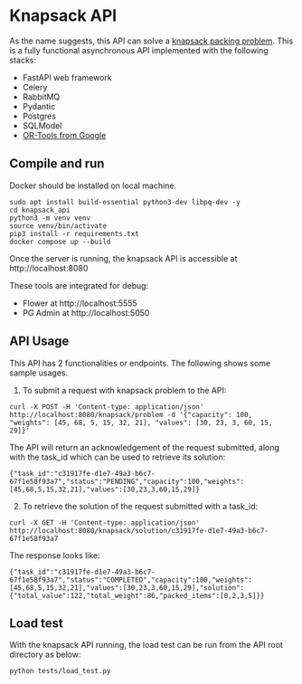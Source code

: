 # Knapsack API
As the name suggests, this API can solve a [knapsack packing problem](https://en.wikipedia.org/wiki/Knapsack_problem). This is a fully functional asynchronous API implemented with the following stacks:
* FastAPI web framework
* Celery
* RabbitMQ
* Pydantic
* Postgres
* SQLModel
* [OR-Tools from Google](https://developers.google.com/optimization/pack/knapsack)

## Compile and run
Docker should be installed on local machine. 
```console
sudo apt install build-essential python3-dev libpq-dev -y
cd knapsack_api
python3 -m venv venv
source venv/bin/activate
pip3 install -r requirements.txt
docker compose up --build
```
Once the server is running, the knapsack API is accessible at http://localhost:8080  

These tools are integrated for debug:
* Flower at http://localhost:5555
* PG Admin at http://localhost:5050

## API Usage
This API has 2 functionalities or endpoints. The following shows some sample usages.
1. To submit a request with knapsack problem to the API:
```console
curl -X POST -H 'Content-type: application/json' http://localhost:8080/knapsack/problem -d '{"capacity": 100, "weights": [45, 68, 5, 15, 32, 21], "values": [30, 23, 3, 60, 15, 29]}'
```
The API will return an acknowledgement of the request submitted, along with the task_id which can be used to retrieve its solution:
```
{"task_id":"c31917fe-d1e7-49a3-b6c7-67f1e58f93a7","status":"PENDING","capacity":100,"weights":[45,68,5,15,32,21],"values":[30,23,3,60,15,29]}
```
2. To retrieve the solution of the request submitted with a task_id:
```console
curl -X GET -H 'Content-type: application/json' http://localhost:8080/knapsack/solution/c31917fe-d1e7-49a3-b6c7-67f1e58f93a7
```
The response looks like:
```
{"task_id":"c31917fe-d1e7-49a3-b6c7-67f1e58f93a7","status":"COMPLETED","capacity":100,"weights":[45,68,5,15,32,21],"values":[30,23,3,60,15,29],"solution":{"total_value":122,"total_weight":86,"packed_items":[0,2,3,5]}}
```

## Load test
With the knapsack API running, the load test can be run from the API root directory as below:
```console
python tests/load_test.py
```